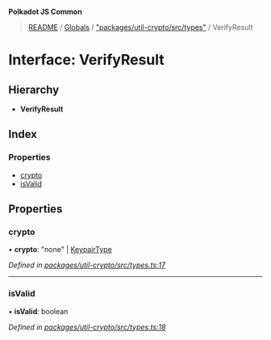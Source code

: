 **Polkadot JS Common**

> [README](../README.md) / [Globals](../globals.md) / ["packages/util-crypto/src/types"](../modules/_packages_util_crypto_src_types_.md) / VerifyResult

# Interface: VerifyResult

## Hierarchy

* **VerifyResult**

## Index

### Properties

* [crypto](_packages_util_crypto_src_types_.verifyresult.md#crypto)
* [isValid](_packages_util_crypto_src_types_.verifyresult.md#isvalid)

## Properties

### crypto

•  **crypto**: \"none\" \| [KeypairType](../modules/_packages_util_crypto_src_types_.md#keypairtype)

*Defined in [packages/util-crypto/src/types.ts:17](https://github.com/polkadot-js/common/blob/ce964d2f/packages/util-crypto/src/types.ts#L17)*

___

### isValid

•  **isValid**: boolean

*Defined in [packages/util-crypto/src/types.ts:18](https://github.com/polkadot-js/common/blob/ce964d2f/packages/util-crypto/src/types.ts#L18)*
